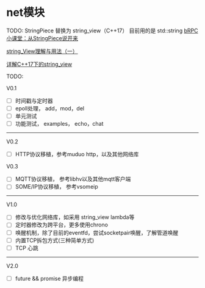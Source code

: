 # net模块
TODO: StringPiece 替换为 string_view（C++17）
目前用的是 std::string
[bRPC小课堂：从StringPiece说开来](https://zhuanlan.zhihu.com/p/98829229)

[string_View理解与用法（一）](https://blog.csdn.net/danshiming/article/details/122573151)

[详解C++17下的string_view](https://blog.csdn.net/danshiming/article/details/116734954)

TODO:

V0.1
- [ ] 时间戳与定时器
- [ ] epoll处理， add，mod，del
- [ ] 单元测试
- [ ] 功能测试， examples， echo，chat
---
V0.2
- [ ] HTTP协议移植，参考muduo http，以及其他网络库

V0.3
- [ ] MQTT协议移植， 参考libhv以及其他mqtt客户端
- [ ] SOME/IP协议移植， 参考vsomeip
---
V1.0
- [ ] 修改与优化网络库，如采用 string_view lambda等
- [ ] 定时器修改为跨平台，更多使用chrono
- [ ] 唤醒机制，除了目前的eventfd，尝试socketpair唤醒，了解管道唤醒
- [ ] 内置TCP拆包方式(三种简单方式)
- [ ] TCP 心跳
---
V2.0
- [ ] future && promise 异步编程